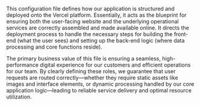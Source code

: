 This configuration file defines how our application is structured and deployed onto the Vercel platform. Essentially, it acts as the blueprint for ensuring both the user-facing website and the underlying operational services are correctly assembled and made available online. It directs the deployment process to handle the necessary steps for building the front-end (what the user sees) and setting up the back-end logic (where data processing and core functions reside).

The primary business value of this file is ensuring a seamless, high-performance digital experience for our customers and efficient operations for our team. By clearly defining these roles, we guarantee that user requests are routed correctly—whether they require static assets like images and interface elements, or dynamic processing handled by our core application logic—leading to reliable service delivery and optimal resource utilization.